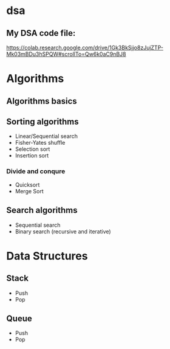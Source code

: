 # dsa
## My DSA code file:
 https://colab.research.google.com/drive/1Gk3BkSjjo8zJujZTP-Mk03mBDu3hSPQW#scrollTo=Qw6k0aC9nBJ8


 # Algorithms
 ## Algorithms basics
 ## Sorting algorithms
*   Linear/Sequential search
*   Fisher-Yates shuffle
*   Selection sort
*   Insertion sort

### Divide and conqure
*   Quicksort
*   Merge Sort

## Search algorithms
*   Sequential search
*   Binary search (recursive and iterative)

# Data Structures
## Stack
*   Push
*   Pop

## Queue
*   Push
*   Pop